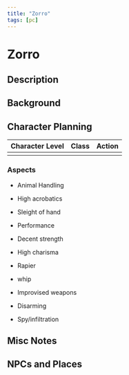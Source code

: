 ```yaml
---
title: "Zorro"
tags: [pc]
---
```

# Zorro
## Description

## Background

## Character Planning
| Character Level | Class | Action |
| --------------- | ----- | ------ |
|                 |       |        |

### Aspects
- Animal Handling
- High acrobatics
- Sleight of hand
- Performance

- Decent strength
- High charisma

- Rapier
- whip
- Improvised weapons
- Disarming

- Spy/infiltration

## Misc Notes

## NPCs and Places

